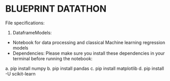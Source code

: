 # BLUEPRINT DATATHON

File specifications:

1. DataframeModels:
- Notebook for data processing and classical Machine learning regression models
- Dependencies:
Please make sure you install these dependencies in your terminal before running the notebook:

a. pip install numpy
b. pip install pandas
c. pip install matplotlib
d. pip install -U scikit-learn
